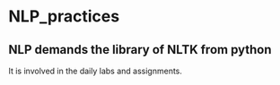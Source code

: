 # NLP_practices
## NLP demands the library of NLTK from python
It is involved in the daily labs and assignments.
